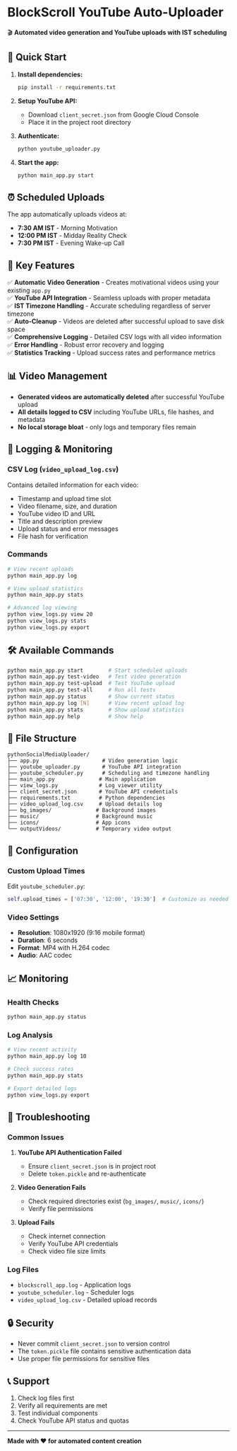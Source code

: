 # BlockScroll YouTube Auto-Uploader

🎬 **Automated video generation and YouTube uploads with IST scheduling**

## 🚀 Quick Start

1. **Install dependencies:**
   ```bash
   pip install -r requirements.txt
   ```

2. **Setup YouTube API:**
   - Download `client_secret.json` from Google Cloud Console
   - Place it in the project root directory

3. **Authenticate:**
   ```bash
   python youtube_uploader.py
   ```

4. **Start the app:**
   ```bash
   python main_app.py start
   ```

## ⏰ Scheduled Uploads

The app automatically uploads videos at:
- **7:30 AM IST** - Morning Motivation
- **12:00 PM IST** - Midday Reality Check  
- **7:30 PM IST** - Evening Wake-up Call

## 🎯 Key Features

✅ **Automatic Video Generation** - Creates motivational videos using your existing `app.py`  
✅ **YouTube API Integration** - Seamless uploads with proper metadata  
✅ **IST Timezone Handling** - Accurate scheduling regardless of server timezone  
✅ **Auto-Cleanup** - Videos are deleted after successful upload to save disk space  
✅ **Comprehensive Logging** - Detailed CSV logs with all video information  
✅ **Error Handling** - Robust error recovery and logging  
✅ **Statistics Tracking** - Upload success rates and performance metrics  

## 📊 Video Management

- **Generated videos are automatically deleted** after successful YouTube upload
- **All details logged to CSV** including YouTube URLs, file hashes, and metadata
- **No local storage bloat** - only logs and temporary files remain

## 📝 Logging & Monitoring

### CSV Log (`video_upload_log.csv`)
Contains detailed information for each video:
- Timestamp and upload time slot
- Video filename, size, and duration  
- YouTube video ID and URL
- Title and description preview
- Upload status and error messages
- File hash for verification

### Commands
```bash
# View recent uploads
python main_app.py log

# View upload statistics  
python main_app.py stats

# Advanced log viewing
python view_logs.py view 20
python view_logs.py stats
python view_logs.py export
```

## 🛠️ Available Commands

```bash
python main_app.py start        # Start scheduled uploads
python main_app.py test-video   # Test video generation
python main_app.py test-upload  # Test YouTube upload
python main_app.py test-all     # Run all tests
python main_app.py status       # Show current status
python main_app.py log [N]      # View recent upload log
python main_app.py stats        # Show upload statistics
python main_app.py help         # Show help
```

## 📁 File Structure

```
pythonSocialMediaUploader/
├── app.py                    # Video generation logic
├── youtube_uploader.py       # YouTube API integration
├── youtube_scheduler.py      # Scheduling and timezone handling
├── main_app.py              # Main application
├── view_logs.py             # Log viewer utility
├── client_secret.json       # YouTube API credentials
├── requirements.txt         # Python dependencies
├── video_upload_log.csv     # Upload details log
├── bg_images/              # Background images
├── music/                  # Background music
├── icons/                  # App icons
└── outputVideos/           # Temporary video output
```

## 🔧 Configuration

### Custom Upload Times
Edit `youtube_scheduler.py`:
```python
self.upload_times = ['07:30', '12:00', '19:30']  # Customize as needed
```

### Video Settings
- **Resolution**: 1080x1920 (9:16 mobile format)
- **Duration**: 6 seconds
- **Format**: MP4 with H.264 codec
- **Audio**: AAC codec

## 📈 Monitoring

### Health Checks
```bash
python main_app.py status
```

### Log Analysis
```bash
# View recent activity
python main_app.py log 10

# Check success rates
python main_app.py stats

# Export detailed logs
python view_logs.py export
```

## 🚨 Troubleshooting

### Common Issues
1. **YouTube API Authentication Failed**
   - Ensure `client_secret.json` is in project root
   - Delete `token.pickle` and re-authenticate

2. **Video Generation Fails**
   - Check required directories exist (`bg_images/`, `music/`, `icons/`)
   - Verify file permissions

3. **Upload Fails**
   - Check internet connection
   - Verify YouTube API credentials
   - Check video file size limits

### Log Files
- `blockscroll_app.log` - Application logs
- `youtube_scheduler.log` - Scheduler logs  
- `video_upload_log.csv` - Detailed upload records

## 🔒 Security

- Never commit `client_secret.json` to version control
- The `token.pickle` file contains sensitive authentication data
- Use proper file permissions for sensitive files

## 📞 Support

1. Check log files first
2. Verify all requirements are met
3. Test individual components
4. Check YouTube API status and quotas

---

**Made with ❤️ for automated content creation**
